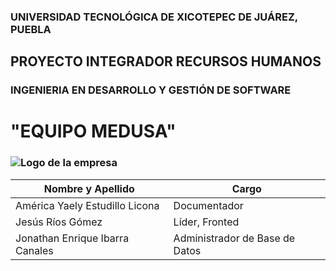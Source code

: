 ### UNIVERSIDAD TECNOLÓGICA DE XICOTEPEC DE JUÁREZ, PUEBLA
## PROYECTO INTEGRADOR RECURSOS HUMANOS
### INGENIERIA EN DESARROLLO Y GESTIÓN DE SOFTWARE 
# "EQUIPO MEDUSA"
### ![Logo de la empresa](https://github.com/JonaIbarra/Recursos-Humanos/blob/America/Documentation/LogoAzul.png)

| Nombre y Apellido       | Cargo                      |
| ----------------------- | -------------------------- |
| América Yaely Estudillo Licona | Documentador        |
| Jesús Ríos Gómez        | Líder, Fronted                      |
| Jonathan Enrique Ibarra Canales        | Administrador de Base de Datos |



